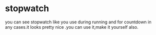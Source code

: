 # stopwatch
you can see stopwatch like you use during running and for countdown in any cases.it looks pretty nice .you can use it,make it yourself also.
